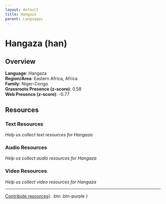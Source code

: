 ```yaml
---
layout: default
title: Hangaza
parent: Languages
---
```


# Hangaza (han)

## Overview

**Language**: Hangaza  
**Region/Area**: Eastern Africa, Africa  
**Family**: Niger-Congo  
**Grassroots Presence (z-score)**: 0.58  
**Web Presence (z-score)**: -0.77  

## Resources

### Text Resources
*Help us collect text resources for Hangaza*

### Audio Resources
*Help us collect audio resources for Hangaza*

### Video Resources
*Help us collect video resources for Hangaza*

---

[Contribute resources](https://forms.office.com/e/1SfLJx3u1r){: .btn .btn-purple }

